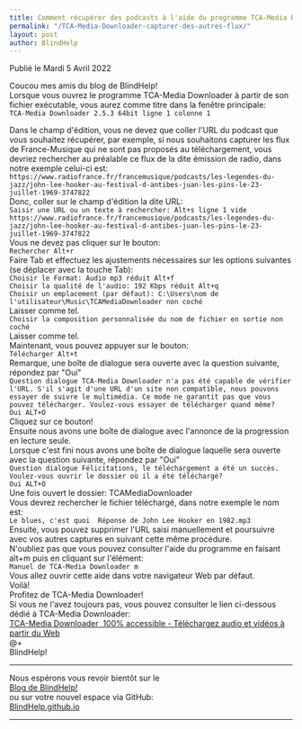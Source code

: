 ```yaml
---
title: Comment récupérer des podcasts à l'aide du programme TCA-Media Downloader
permalink: "/TCA-Media-Downloader-capturer-des-autres-flux/"
layout: post
author: BlindHelp
---
```


<footer>Publié le Mardi 5 Avril 2022</footer>


Coucou mes amis du blog de BlindHelp!    
Lorsque vous ouvrez le programme TCA-Media Downloader à partir de son fichier exécutable, vous aurez comme titre dans la fenêtre principale:    
`TCA-Media Downloader 2.5.3 64bit ligne 1 colonne 1`    

Dans le champ d'édition, vous ne devez que coller l'URL du podcast que vous souhaitez récupérer, par exemple, si nous souhaitons capturer les flux de France-Musique qui ne sont pas proposés au téléchargement, vous devriez rechercher  au préalable ce flux de la dite émission de radio, dans notre exemple celui-ci est:    
`https://www.radiofrance.fr/francemusique/podcasts/les-legendes-du-jazz/john-lee-hooker-au-festival-d-antibes-juan-les-pins-le-23-juillet-1969-3747822`    
Donc, coller sur le champ d'édition la dite URL:    
`Saisir une URL ou un texte à rechercher: Alt+s ligne 1 vide`    
`https://www.radiofrance.fr/francemusique/podcasts/les-legendes-du-jazz/john-lee-hooker-au-festival-d-antibes-juan-les-pins-le-23-juillet-1969-3747822`    
Vous ne devez pas cliquer sur le bouton:    
`Rechercher Alt+r`    
Faire Tab et effectuez les ajustements nécessaires sur les options suivantes (se déplacer avec la touche Tab):    
`Choisir le Format: Audio mp3 réduit Alt+f`    
`Choisir la qualité de l'audio: 192 Kbps réduit Alt+q`    
`Choisir un emplacement (par défaut): C:\Users\nom de l'utilisateur\Music\TCAMediaDownloader non coché`    
Laisser comme tel.    
`Choisir la composition personnalisée du nom de fichier en sortie non coché`    
Laisser comme tel.    
Maintenant, vous pouvez appuyer sur le bouton:    
`Télécharger Alt+t`    
Remarque, une boîte de dialogue sera ouverte avec la question suivante, répondez par "Oui"    
`Question dialogue TCA-Media Downloader n'a pas été capable de vérifier l'URL. S'il s'agit d'une URL d'un site non compatible, nous pouvons essayer de suivre le multimédia. Ce mode ne garantit pas que vous pouvez télécharger. Voulez-vous essayer de télécharger quand même?`    
`Oui ALT+O`    
Cliquez sur ce bouton!    
Ensuite nous avons une boîte de dialogue avec l'annonce de la progression en lecture seule.    
Lorsque c'est fini nous avons  une boîte de dialogue laquelle sera ouverte avec la question suivante, répondez par "Oui"    
`Question dialogue Félicitations, le téléchargement a été un succès. Voulez-vous ouvrir le dossier où il a été téléchargé?`    
`Oui ALT+O`    
Une fois ouvert le dossier: TCAMediaDownloader    
Vous devrez rechercher le fichier téléchargé, dans notre exemple  le nom est:    
`Le blues, c'est quoi  Réponse de John Lee Hooker en 1982.mp3`    
Ensuite, vous pouvez supprimer l'URL saisi manuellement et poursuivre avec vos autres captures en suivant cette même procédure.    
N'oubliez pas que vous pouvez consulter l'aide du programme en faisant alt+m puis en cliquant sur l'élément:    
`Manuel de TCA-Media Downloader m`    
Vous allez ouvrir cette aide dans votre navigateur Web par défaut.    
Voilà!    
Profitez de TCA-Media Downloader!    
Si vous ne l'avez toujours pas, vous pouvez consulter le lien ci-dessous dédié à  TCA-Media Downloader:    
[TCA-Media Downloader  100% accessible - Téléchargez audio et vidéos à partir du Web](https://blindhelp.github.io/TCA-Media-Downloader/)    
@+    
BlindHelp!    

---

Nous espérons vous revoir bientôt sur le      
[Blog de BlindHelp!](http://blindhelp.blogspot.fr/)                    
ou sur  votre nouvel espace via GitHub:                     
[BlindHelp.github.io](https://blindhelp.github.io)                    

---